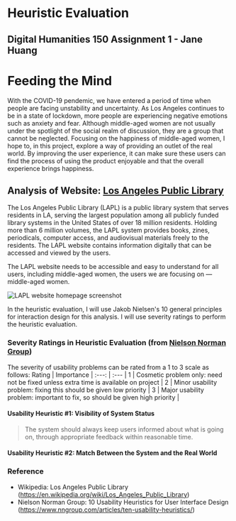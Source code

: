 # Heuristic Evaluation
## Digital Humanities 150 Assignment 1 - Jane Huang

# Feeding the Mind

With the COVID-19 pendemic, we have entered a period of time when people are facing unstability and uncertainty. As Los Angeles continues to be in a state of lockdown, more people are experiencing negative emotions such as anxiety and fear. Although middle-aged women are not usually under the spotlight of the social realm of discussion, they are a group that cannot be neglected. Focusing on the happiness of middle-aged women, I hope to, in this project, explore a way of providing an outlet of the real world. By improving the user experience, it can make sure these users can find the process of using the product enjoyable and that the overall experience brings happiness.

## Analysis of Website: [Los Angeles Public Library](lapl.org)

The Los Angeles Public Library (LAPL) is a public library system that serves residents in LA, serving the largest population among all publicly funded library systems in the United States of over 18 million residents. Holding more than 6 million volumes, the LAPL system provides books, zines, periodicals, computer access, and audiovisual materials freely to the residents. The LAPL website contains information digitally that can be accessed and viewed by the users.

The LAPL website needs to be accessible and easy to understand for all users, including middle-aged women, the users we are focusing on — middle-aged women.

![LAPL website homepage screenshot](lapl-home-screenshot.png) 

In the heuristic evaluation, I will use Jakob Nielsen's 10 general principles for interaction design for this analysis.
I will use severity ratings to perform the heuristic evaluation. 

### Severity Ratings in Heuristic Evaluation (from [Nielson Norman Group](https://www.nngroup.com/articles/how-to-rate-the-severity-of-usability-problems/))
The severity of usability problems can be rated from a 1 to 3 scale as follows:
Rating  | Importance  |
:---: | :---  |
1  | Cosmetic problem only: need not be fixed unless extra time is available on project  |
2  | Minor usability problem: fixing this should be given low priority  |
3  | Major usability problem: important to fix, so should be given high priority  |


#### Usability Heuristic #1: Visibility of System Status
>The system should always keep users informed about what is going on, through appropriate feedback within reasonable time.




#### Usability Heuristic #2: Match Between the System and the Real World


### Reference
* Wikipedia: Los Angeles Public Library (https://en.wikipedia.org/wiki/Los_Angeles_Public_Library)
* Nielson Norman Group: 10 Usability Heuristics for User Interface Design (https://www.nngroup.com/articles/ten-usability-heuristics/)
